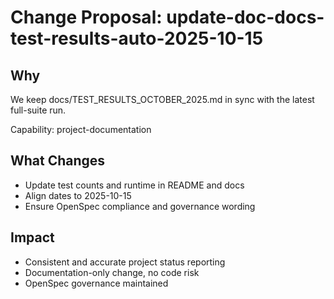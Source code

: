 # Change Proposal: update-doc-docs-test-results-auto-2025-10-15

## Why

We keep docs/TEST_RESULTS_OCTOBER_2025.md in sync with the latest full-suite run.

Capability: project-documentation

## What Changes

- Update test counts and runtime in README and docs
- Align dates to 2025-10-15
- Ensure OpenSpec compliance and governance wording

## Impact

- Consistent and accurate project status reporting
- Documentation-only change, no code risk
- OpenSpec governance maintained